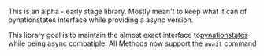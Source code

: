 This is an alpha - early stage library. Mostly mean't to keep what it can of pynationstates interface while providing a async version.

This library goal is to maintain the almost exact interface to[pynationstates](https://github.com/DolphDev/Pynationstates) while being async combatiple. All Methods now support the `await` command
